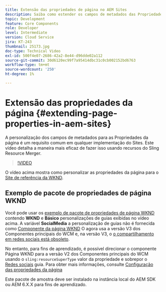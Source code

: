 ```yaml
---
title: Extensão das propriedades de página no AEM Sites
description: Saiba como estender os campos de metadados das Propriedades da página no Adobe Experience Manager Sites. Este vídeo detalha a maneira mais eficaz de fazer isso usando recursos do Sling Resource Merger.
topic: Development
feature: Core Components
role: Developer
level: Intermediate
version: Cloud Service
jira: KT-243
thumbnail: 25173.jpg
doc-type: Technical Video
exl-id: 500f4e07-2686-42a2-8e44-d96dde02a112
source-git-commit: 30d6120ec99f7a95414dbc31c0cb002152bd6763
workflow-type: tm+mt
source-wordcount: '250'
ht-degree: 1%

---
```


# Extensão das propriedades da página {#extending-page-properties-in-aem-sites}

A personalização dos campos de metadados para as Propriedades da página é um requisito comum em qualquer implementação do Sites. Este vídeo detalha a maneira mais eficaz de fazer isso usando recursos do Sling Resource Merger.

>[!VIDEO](https://video.tv.adobe.com/v/25173?quality=12&learn=on)

O vídeo acima mostra como personalizar as propriedades da página para o [Site de referência da WKND](https://github.com/adobe/aem-guides-wknd).

## Exemplo de pacote de propriedades de página WKND

Você pode usar os [exemplo de pacote de propriedades de página WKND](./assets/WKND-PageProperties-Example-Dialog-1.0.zip) contendo **WKND** e **Básico** personalizações de guias exibidas no vídeo acima. A variável **SocialMedia** a personalização de guias não é fornecida como [Componente da página WKND](https://github.com/adobe/aem-guides-wknd/blob/main/ui.apps/src/main/content/jcr_root/apps/wknd/components/page/.content.xml#L5) O agora usa a versão V3 dos Componentes principais do WCM e, na versão V3, o [o compartilhamento em redes sociais está obsoleto](https://github.com/adobe/aem-core-wcm-components/pull/1930).

No entanto, para fins de aprendizado, é possível direcionar o componente Página WKND para a versão V2 dos Componentes principais do WCM usando o `sling:resourceSuperType` valor da propriedade e sobrepor o [Redes sociais](https://github.com/adobe/aem-core-wcm-components/blob/main/content/src/content/jcr_root/apps/core/wcm/components/page/v2/page/_cq_dialog/.content.xml#L95) guia. Para obter mais informações, consulte [Configuração das propriedades da página](https://experienceleague.adobe.com/docs/experience-manager-65/developing/extending-aem/page-properties-views.html#configuring-your-page-properties)

Este pacote de amostra deve ser instalado na instância local do AEM SDK ou AEM 6.X.X para fins de aprendizado.
